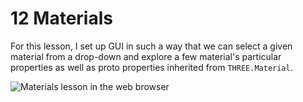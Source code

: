 # 12 Materials

For this lesson, I set up GUI in such a way that we can select a given material from a drop-down and explore a few material's particular properties as well as proto properties inherited from `THREE.Material`.

![Materials lesson in the web browser](https://github.com/mprcodes/threejs-journey/blob/main/screenshots/materials-demo.png)
